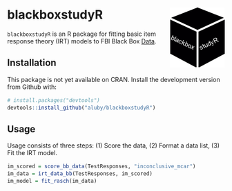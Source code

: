 # blackboxstudyR <img src='man/figures/logo.png' align='right' height='139'>

`blackboxstudyR` is an R package for fitting basic item response theory (IRT) models to FBI Black Box [Data](inst/extdata/TestResponses.txt).

## Installation

This package is not yet available on CRAN. Install the development version from Github with: 

```r
# install.packages("devtools")
devtools::install_github("aluby/blackboxstudyR")
```

## Usage 

Usage consists of three steps: (1) Score the data, (2) Format a data list, (3) Fit the IRT model. 

```r
im_scored = score_bb_data(TestResponses, "inconclusive_mcar")
im_data = irt_data_bb(TestResponses, im_scored)
im_model = fit_rasch(im_data)
```
